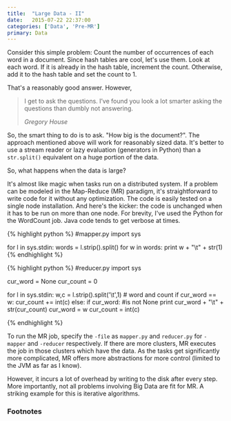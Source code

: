 ```yaml
---
title:  "Large Data - II"
date:   2015-07-22 22:37:00
categories: ['Data', 'Pre-MR']
primary: Data
---
```


Consider this simple problem: Count the number of occurrences of each word in a document. Since hash tables are cool, let's use them. Look at each word. If it is already in the hash table, increment the count. Otherwise, add it to the hash table and set the count to 1.

That's a reasonably good answer. However,

> I get to ask the questions. I’ve found you look a lot smarter asking the questions than dumbly not answering.
>
> *Gregory House*

So, the smart thing to do is to ask. "How big is the document?". The approach mentioned above will work for reasonably sized data. It's better to use a stream reader or lazy evaluation (generators in Python) than a `str.split()` equivalent on a huge portion of the data.

So, what happens when the data is large?

It's almost like magic when tasks run on a distributed system. If a problem can be modeled in the Map-Reduce (MR) paradigm, it's straightforward to write code for it without any optimization. The code is easily tested on a single node installation. And here's the kicker: the code is unchanged when it has to be run on more than one node. For brevity, I've used the Python for the WordCount job. Java code tends to get verbose at times.

{% highlight python %}
#mapper.py
import sys

for l in sys.stdin:
  words = l.strip().split()
  for w in words:
    print w + "\t" + str(1)
{% endhighlight %}

{% highlight python %}
#reducer.py
import sys

cur_word = None
cur_count = 0

for l in sys.stdin:
  w,c = l.strip().split('\t',1) # word and count
  if cur_word == w:
    cur_count += int(c)
  else:
    if cur_word: #is not None
      print cur_word + "\t" + str(cur_count)
    cur_word = w
    cur_count = int(c)

{% endhighlight %}

To run the MR job, specify the `-file` as `mapper.py` and `reducer.py` for `-mapper` and `-reducer` respectively. If there are more clusters, MR executes the job in those clusters which have the data. As the tasks get significantly more complicated, MR offers more abstractions for more control (limited to the JVM as far as I know).

However, it incurs a lot of overhead by writing to the disk after every step. More importantly, not all problems involving Big Data are fit for MR. A striking example for this is iterative algorithms.

<h3>Footnotes</h3>
